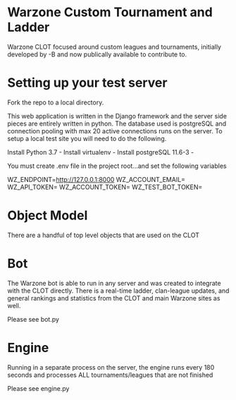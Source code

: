 # Warzone Custom Tournament and Ladder
Warzone CLOT focused around custom leagues and tournaments, initially developed by -B and now publically available to contribute to.

# Setting up your test server
Fork the repo to a local directory. 

This web application is written in the Django framework and the server side pieces are entirely written in python. The database used is postgreSQL and connection pooling with max 20 active connections runs on the server.
To setup a local test site you will need to do the following. 

Install Python 3.7 - <link here>
Install virtualenv - <link here>
Install postgreSQL 11.6-3 - <link here>

You must create .env file in the project root...and set the following variables

WZ_ENDPOINT=http://127.0.0.1:8000
WZ_ACCOUNT_EMAIL=
WZ_API_TOKEN=
WZ_ACCOUNT_TOKEN=
WZ_TEST_BOT_TOKEN=

# Object Model
There are a handful of top level objects that are used on the CLOT



# Bot
The Warzone bot is able to run in any server and was created to integrate with the CLOT directly. There is a real-time ladder, clan-league updates, and general rankings and statistics from the CLOT and main Warzone sites as well. 

Please see bot.py

# Engine
Running in a separate process on the server, the engine runs every 180 seconds and processes ALL tournaments/leagues that are not finished

Please see engine.py
